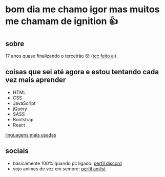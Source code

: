 # bom dia me chamo igor mas muitos me chamam de ignition 👍
## sobre
17 anos
quase finalizando o terceirão 😯 ([tcc feito ai](https://github.com/CeosPlataforma/ceos))

## coisas que sei até agora e estou tentando cada vez mais aprender
- HTML
- CSS
- JavaScript
- jQuery
- SASS
- Bootstrap
- React

[linguagens mais usadas](https://github-readme-stats.vercel.app/api/top-langs/?username=Ignition777&layout=compact)

## sociais
- basicamente 100% quando pc ligado: [perfil discord](https://discordapp.com/users/380853238062383124/)
- vejo animes de vez em sempre: [perfil anilist](https://anilist.co/user/Ignition777/)